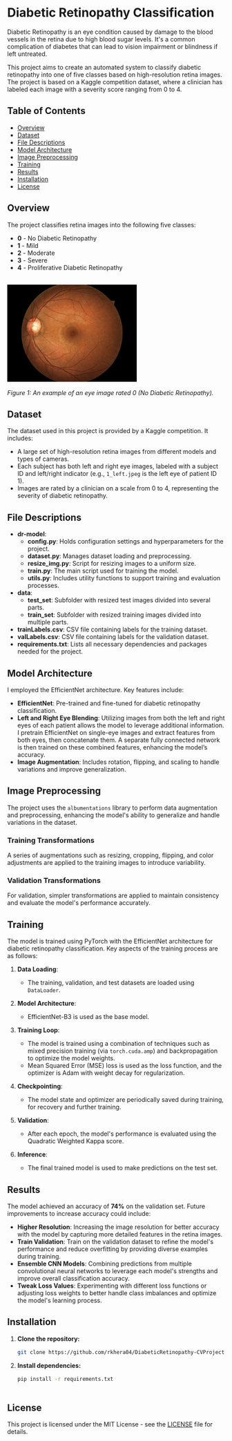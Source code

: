 # Diabetic Retinopathy Classification

Diabetic Retinopathy is an eye condition caused by damage to the blood vessels in the retina due to high blood sugar levels. It's a common complication of diabetes that can lead to vision impairment or blindness if left untreated.

This project aims to create an automated system to classify diabetic retinopathy into one of five classes based on high-resolution retina images. The project is based on a Kaggle competition dataset, where a clinician has labeled each image with a severity score ranging from 0 to 4.

## Table of Contents

- [Overview](#overview)
- [Dataset](#dataset)
- [File Descriptions](#file-descriptions)
- [Model Architecture](#model-architecture)
- [Image Preprocessing](#image-preprocessing)
- [Training](#training)
- [Results](#results)
- [Installation](#installation)
- [License](#license)

## Overview

The project classifies retina images into the following five classes:

- **0** - No Diabetic Retinopathy
- **1** - Mild
- **2** - Moderate
- **3** - Severe
- **4** - Proliferative Diabetic Retinopathy

<br>

<img src="data/sample_image.jpeg" alt="An example of an eye image rated 0 (No Diabetic Retinopathy)" width="300"/>

*Figure 1: An example of an eye image rated 0 (No Diabetic Retinopathy).*



## Dataset

The dataset used in this project is provided by a Kaggle competition. It includes:

- A large set of high-resolution retina images from different models and types of cameras.
- Each subject has both left and right eye images, labeled with a subject ID and left/right indicator (e.g., `1_left.jpeg` is the left eye of patient ID 1).
- Images are rated by a clinician on a scale from 0 to 4, representing the severity of diabetic retinopathy.

## File Descriptions

- **dr-model**:
  - **config.py**: Holds configuration settings and hyperparameters for the project.
  - **dataset.py**: Manages dataset loading and preprocessing.
  - **resize_img.py**: Script for resizing images to a uniform size.
  - **train.py**: The main script used for training the model.
  - **utils.py**: Includes utility functions to support training and evaluation processes.
- **data**:
  - **test_set**: Subfolder with resized test images divided into several parts.
  - **train_set**: Subfolder with resized training images divided into multiple parts.
- **trainLabels.csv**: CSV file containing labels for the training dataset.
- **valLabels.csv**: CSV file containing labels for the validation dataset.
- **requirements.txt**: Lists all necessary dependencies and packages needed for the project.


## Model Architecture

I employed the EfficientNet architecture. Key features include:

- **EfficientNet**: Pre-trained and fine-tuned for diabetic retinopathy classification.
- **Left and Right Eye Blending**: Utilizing images from both the left and right eyes of each patient allows the model to leverage additional information. I pretrain EfficientNet on single-eye images and extract features from both eyes, then concatenate them. A separate fully connected network is then trained on these combined features, enhancing the model’s accuracy.
- **Image Augmentation**: Includes rotation, flipping, and scaling to handle variations and improve generalization.

## Image Preprocessing

The project uses the `albumentations` library to perform data augmentation and preprocessing, enhancing the model's ability to generalize and handle variations in the dataset. 

### Training Transformations

A series of augmentations such as resizing, cropping, flipping, and color adjustments are applied to the training images to introduce variability.

### Validation Transformations

For validation, simpler transformations are applied to maintain consistency and evaluate the model's performance accurately.

## Training

The model is trained using PyTorch with the EfficientNet architecture for diabetic retinopathy classification. Key aspects of the training process are as follows:

1. **Data Loading**: 
   - The training, validation, and test datasets are loaded using `DataLoader`.
   
2. **Model Architecture**: 
   - EfficientNet-B3 is used as the base model.
   
3. **Training Loop**: 
   - The model is trained using a combination of techniques such as mixed precision training (via `torch.cuda.amp`) and backpropagation to optimize the model weights.
   - Mean Squared Error (MSE) loss is used as the loss function, and the optimizer is Adam with weight decay for regularization.
   
4. **Checkpointing**:
   - The model state and optimizer are periodically saved during training, for recovery and further training.

5. **Validation**:
   - After each epoch, the model's performance is evaluated using the Quadratic Weighted Kappa score.

6. **Inference**:
   - The final trained model is used to make predictions on the test set.


## Results

The model achieved an accuracy of **74%** on the validation set. Future improvements to increase accuracy could include:

- **Higher Resolution**: Increasing the image resolution for better accuracy with the model by capturing more detailed features in the retina images.
- **Train Validation**: Train on the validation dataset to refine the model's performance and reduce overfitting by providing diverse examples during training.
- **Ensemble CNN Models**: Combining predictions from multiple convolutional neural networks to leverage each model's strengths and improve overall classification accuracy.
- **Tweak Loss Values**: Experimenting with different loss functions or adjusting loss weights to better handle class imbalances and optimize the model's learning process.


## Installation

1. **Clone the repository:**

   ```bash
   git clone https://github.com/rkhera04/DiabeticRetinopathy-CVProject.git
   ```
   
2. **Install dependencies:**

   ```bash
   pip install -r requirements.txt
 
## License

This project is licensed under the MIT License - see the [LICENSE](LICENSE) file for details.

